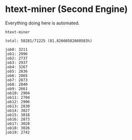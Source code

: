 # htext-miner (Second Engine)

Everything doing here is automated.

```
htext-miner

total: 58281/71225 (81.82660582660583%)

job0: 3211
job1: 2996
job2: 2737
job3: 2937
job4: 3267
job5: 2836
job6: 2865
job7: 2873
job8: 2840
job9: 2661
job10: 2904
job11: 2704
job12: 2906
job13: 2830
job14: 3027
job15: 3018
job16: 2873
job17: 3028
job18: 3026
job19: 2742
```